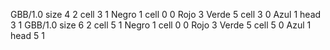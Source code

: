 <gs-board without-header> GBB/1.0
size 4 2
cell 3 1 Negro 1 
cell 0 0 Rojo 3 Verde 5 
cell 3 0 Azul 1 
head 3 1
 </gs-board>
<gs-board without-header> GBB/1.0
size 6 2
cell 5 1 Negro 1 
cell 0 0 Rojo 3 Verde 5 
cell 5 0 Azul 1 
head 5 1 </gs-board>
